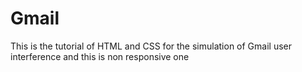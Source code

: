 # Gmail
This is the tutorial of HTML and CSS for the simulation of Gmail user interference and this is non responsive one
